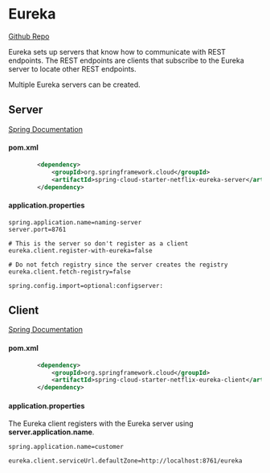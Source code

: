 # Eureka

[Github Repo](https://github.com/Netflix/eureka)

Eureka sets up servers that know how to communicate with REST endpoints.
The REST endpoints are clients that subscribe to the Eureka server to locate other
REST endpoints.

Multiple Eureka servers can be created.

## Server
[Spring Documentation](https://cloud.spring.io/spring-cloud-netflix/reference/html/#spring-cloud-eureka-server)

#### pom.xml
```xml
		<dependency>
			<groupId>org.springframework.cloud</groupId>
			<artifactId>spring-cloud-starter-netflix-eureka-server</artifactId>
		</dependency>
```

#### application.properties
```properties
spring.application.name=naming-server
server.port=8761

# This is the server so don't register as a client
eureka.client.register-with-eureka=false

# Do not fetch registry since the server creates the registry
eureka.client.fetch-registry=false

spring.config.import=optional:configserver:
```

## Client
[Spring Documentation](https://cloud.spring.io/spring-cloud-netflix/reference/html/#service-discovery-eureka-clients)

#### pom.xml

```xml
		<dependency>
			<groupId>org.springframework.cloud</groupId>
			<artifactId>spring-cloud-starter-netflix-eureka-client</artifactId>
		</dependency>
```

#### application.properties

The Eureka client registers with the Eureka server using **server.application.name**.

```properties
spring.application.name=customer

eureka.client.serviceUrl.defaultZone=http://localhost:8761/eureka
```
